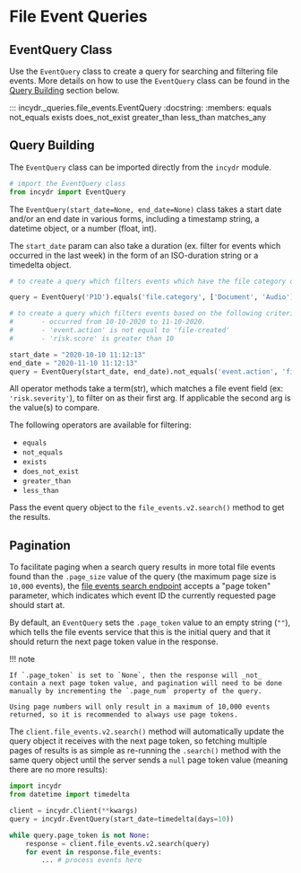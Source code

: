 # File Event Queries

## EventQuery Class

Use the `EventQuery` class to create a query for searching and filtering file events.  More details on how to use the `EventQuery` class can be found in the [Query Building](#query-building) section below.

::: incydr._queries.file_events.EventQuery
    :docstring:
    :members: equals not_equals exists does_not_exist greater_than less_than matches_any

## Query Building

The `EventQuery` class can be imported directly from the `incydr` module.

```python
# import the EventQuery class
from incydr import EventQuery
```

The `EventQuery(start_date=None, end_date=None)` class takes a start date and/or an end date in various forms, including a timestamp string, a datetime object, or a number (float, int).

The `start_date` param can also take a duration (ex. filter for events which occurred in the last week) in the form of an ISO-duration string or a timedelta object.

```python
# to create a query which filters events which have the file category of 'Document' or 'Audio' from the past 1 day

query = EventQuery('P1D').equals('file.category', ['Document', 'Audio'])

# to create a query which filters events based on the following criteria:
#       - occurred from 10-10-2020 to 11-10-2020.
#       - 'event.action' is not equal to 'file-created'
#       - 'risk.score' is greater than 10

start_date = "2020-10-10 11:12:13"
end_date = "2020-11-10 11:12:13"
query = EventQuery(start_date, end_date).not_equals('event.action', 'file-created').greater_than('risk.score', 10)
```

All operator methods take a term(str), which matches a file event field (ex: `'risk.severity'`), to filter on as their first arg.  If applicable the second arg is the value(s) to compare.

The following operators are available for filtering:
* `equals`
* `not_equals`
* `exists`
* `does_not_exist`
* `greater_than`
* `less_than`

Pass the event query object to the `file_events.v2.search()` method to get the results.

## Pagination

To facilitate paging when a search query results in more total file events found than the `.page_size` value of the query
(the maximum page size is `10,000` events), the [file events search endpoint](https://developer.code42.com/api/#tag/File-Events/operation/searchEventsUsingPOST_1)
accepts a "page token" parameter, which indicates which event ID the currently requested page should start at.

By default, an `EventQuery` sets the `.page_token` value to an empty string (`""`), which tells the file events
service that this is the initial query and that it should return the next page token value in the response.

!!! note

    If `.page_token` is set to `None`, then the response will _not_ contain a next page token value, and pagination will need to be done
    manually by incrementing the `.page_num` property of the query.

    Using page numbers will only result in a maximum of 10,000 events returned, so it is recommended to always use page tokens.

The `client.file_events.v2.search()` method will automatically update the query object it receives with the next page
token, so fetching multiple pages of results is as simple as re-running the `.search()` method with the same query
object until the server sends a `null` page token value (meaning there are no more results):

```python
import incydr
from datetime import timedelta

client = incydr.Client(**kwargs)
query = incydr.EventQuery(start_date=timedelta(days=10))

while query.page_token is not None:
    response = client.file_events.v2.search(query)
    for event in response.file_events:
        ... # process events here
```
